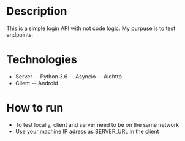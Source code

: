 # Description
 This is a simple login API with not code logic.
My purpuse is to test endpoints.

# Technologies
- Server
-- Python 3.6
-- Asyncio
-- Aiohttp
- Client
-- Android

# How to run
- To test locally, client and server need to be on the same network
- Use your machine IP adress as SERVER_URL in the client